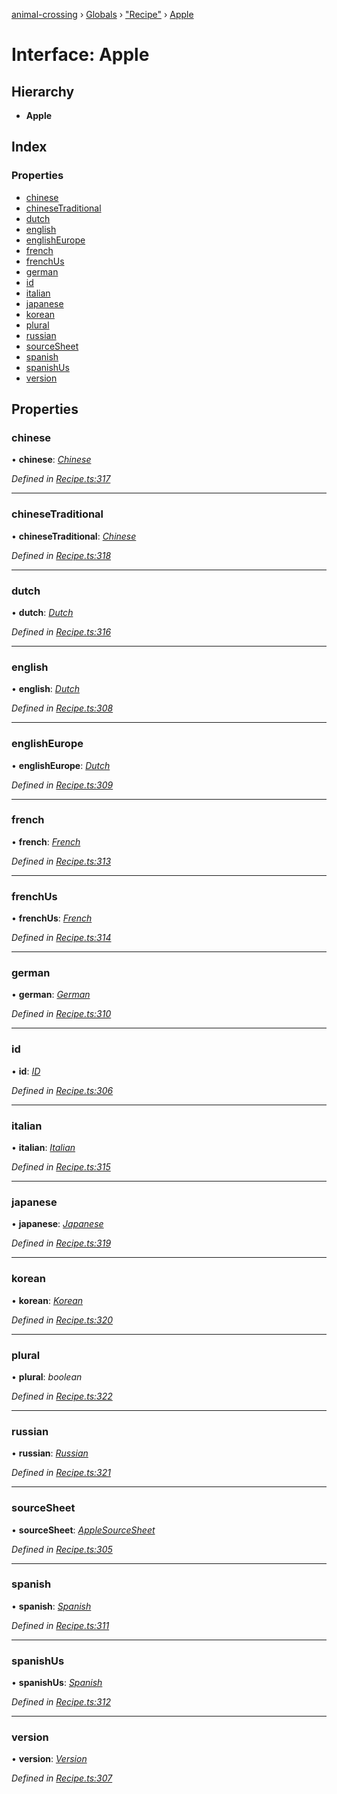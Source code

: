 [animal-crossing](../README.md) › [Globals](../globals.md) › ["Recipe"](../modules/_recipe_.md) › [Apple](_recipe_.apple.md)

# Interface: Apple

## Hierarchy

* **Apple**

## Index

### Properties

* [chinese](_recipe_.apple.md#chinese)
* [chineseTraditional](_recipe_.apple.md#chinesetraditional)
* [dutch](_recipe_.apple.md#dutch)
* [english](_recipe_.apple.md#english)
* [englishEurope](_recipe_.apple.md#englisheurope)
* [french](_recipe_.apple.md#french)
* [frenchUs](_recipe_.apple.md#frenchus)
* [german](_recipe_.apple.md#german)
* [id](_recipe_.apple.md#id)
* [italian](_recipe_.apple.md#italian)
* [japanese](_recipe_.apple.md#japanese)
* [korean](_recipe_.apple.md#korean)
* [plural](_recipe_.apple.md#plural)
* [russian](_recipe_.apple.md#russian)
* [sourceSheet](_recipe_.apple.md#sourcesheet)
* [spanish](_recipe_.apple.md#spanish)
* [spanishUs](_recipe_.apple.md#spanishus)
* [version](_recipe_.apple.md#version)

## Properties

###  chinese

• **chinese**: *[Chinese](../enums/_recipe_.chinese.md)*

*Defined in [Recipe.ts:317](https://github.com/Norviah/animal-crossing/blob/2c80bbc/module/types/Recipe.ts#L317)*

___

###  chineseTraditional

• **chineseTraditional**: *[Chinese](../enums/_recipe_.chinese.md)*

*Defined in [Recipe.ts:318](https://github.com/Norviah/animal-crossing/blob/2c80bbc/module/types/Recipe.ts#L318)*

___

###  dutch

• **dutch**: *[Dutch](../enums/_recipe_.dutch.md)*

*Defined in [Recipe.ts:316](https://github.com/Norviah/animal-crossing/blob/2c80bbc/module/types/Recipe.ts#L316)*

___

###  english

• **english**: *[Dutch](../enums/_recipe_.dutch.md)*

*Defined in [Recipe.ts:308](https://github.com/Norviah/animal-crossing/blob/2c80bbc/module/types/Recipe.ts#L308)*

___

###  englishEurope

• **englishEurope**: *[Dutch](../enums/_recipe_.dutch.md)*

*Defined in [Recipe.ts:309](https://github.com/Norviah/animal-crossing/blob/2c80bbc/module/types/Recipe.ts#L309)*

___

###  french

• **french**: *[French](../enums/_recipe_.french.md)*

*Defined in [Recipe.ts:313](https://github.com/Norviah/animal-crossing/blob/2c80bbc/module/types/Recipe.ts#L313)*

___

###  frenchUs

• **frenchUs**: *[French](../enums/_recipe_.french.md)*

*Defined in [Recipe.ts:314](https://github.com/Norviah/animal-crossing/blob/2c80bbc/module/types/Recipe.ts#L314)*

___

###  german

• **german**: *[German](../enums/_recipe_.german.md)*

*Defined in [Recipe.ts:310](https://github.com/Norviah/animal-crossing/blob/2c80bbc/module/types/Recipe.ts#L310)*

___

###  id

• **id**: *[ID](../enums/_recipe_.id.md)*

*Defined in [Recipe.ts:306](https://github.com/Norviah/animal-crossing/blob/2c80bbc/module/types/Recipe.ts#L306)*

___

###  italian

• **italian**: *[Italian](../enums/_recipe_.italian.md)*

*Defined in [Recipe.ts:315](https://github.com/Norviah/animal-crossing/blob/2c80bbc/module/types/Recipe.ts#L315)*

___

###  japanese

• **japanese**: *[Japanese](../enums/_recipe_.japanese.md)*

*Defined in [Recipe.ts:319](https://github.com/Norviah/animal-crossing/blob/2c80bbc/module/types/Recipe.ts#L319)*

___

###  korean

• **korean**: *[Korean](../enums/_recipe_.korean.md)*

*Defined in [Recipe.ts:320](https://github.com/Norviah/animal-crossing/blob/2c80bbc/module/types/Recipe.ts#L320)*

___

###  plural

• **plural**: *boolean*

*Defined in [Recipe.ts:322](https://github.com/Norviah/animal-crossing/blob/2c80bbc/module/types/Recipe.ts#L322)*

___

###  russian

• **russian**: *[Russian](../enums/_recipe_.russian.md)*

*Defined in [Recipe.ts:321](https://github.com/Norviah/animal-crossing/blob/2c80bbc/module/types/Recipe.ts#L321)*

___

###  sourceSheet

• **sourceSheet**: *[AppleSourceSheet](../enums/_recipe_.applesourcesheet.md)*

*Defined in [Recipe.ts:305](https://github.com/Norviah/animal-crossing/blob/2c80bbc/module/types/Recipe.ts#L305)*

___

###  spanish

• **spanish**: *[Spanish](../enums/_recipe_.spanish.md)*

*Defined in [Recipe.ts:311](https://github.com/Norviah/animal-crossing/blob/2c80bbc/module/types/Recipe.ts#L311)*

___

###  spanishUs

• **spanishUs**: *[Spanish](../enums/_recipe_.spanish.md)*

*Defined in [Recipe.ts:312](https://github.com/Norviah/animal-crossing/blob/2c80bbc/module/types/Recipe.ts#L312)*

___

###  version

• **version**: *[Version](../enums/_recipe_.version.md)*

*Defined in [Recipe.ts:307](https://github.com/Norviah/animal-crossing/blob/2c80bbc/module/types/Recipe.ts#L307)*
